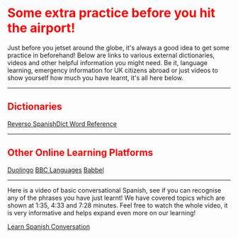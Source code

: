 <h1 style="color:red;"> Some extra practice before you hit the airport! </h1> 


<p> Just before you jetset around the globe, it's always a good idea to get some practice in beforehand! Below are links to various external dictionaries, videos and other helpful information you might need. Be it, language learning, emergency information for UK citizens abroad or just videos to show yourself how much you have learnt, it's all here below. </p>

<hr> 
<h2 style="color:red;"> Dictionaries </h2>
<a href="http://www.reverso.net/text_translation.aspx?lang=EN"> Reverso </a> 
<a href="http://www.spanishdict.com/"> SpanishDict </a> 
<a href="http://www.wordreference.com/"> Word Reference </a> 

<hr>

<h2 style="color:red;"> Other Online Learning Platforms </h2>
<a href="https://www.duolingo.com/">Duolingo</a> 
<a href="http://www.bbc.co.uk/languages/spanish/"> BBC Languages</a> 
<a href="https://www.babbel.com/learn-spanish-online"> Babbel </a> 

<hr> 

<p> Here is a video of basic conversational Spanish, see if you can recognise any of the phrases you have just learnt! We have covered topics which are shown at 1:35, 4:33 and 7:28 minutes. Feel free to watch the whole video, it is very informative and helps expand even more on our learning!<p> 
  
 <a href="https://www.youtube.com/watch?v=isTm5ZEGcwI">Learn Spanish Conversation</a>
